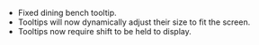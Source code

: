 - Fixed dining bench tooltip.
- Tooltips will now dynamically adjust their size to fit the screen.
- Tooltips now require shift to be held to display.